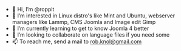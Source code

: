 - 👋 Hi, I’m @roppit
- 👀 I’m interested in Linux distro's like Mint and Ubuntu, webserver managers like Lammp, CMS Joomla and Image edit Gimp
- 🌱 I’m currently learning to get to know Joomla 4 better
- 💞️ I’m looking to collaborate on language files if you need some
- 📫 To reach me, send a mail to rob.knol@gmail.com

<!---
roppit/roppit is a ✨ special ✨ repository because its `README.md` (this file) appears on your GitHub profile.
You can click the Preview link to take a look at your changes.
--->
